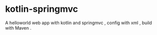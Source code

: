 # kotlin-springmvc
A helloworld  web app with kotlin and springmvc , config with xml  , build with Maven .
